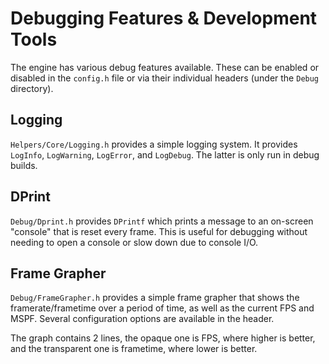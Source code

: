 # Debugging Features & Development Tools

The engine has various debug features available. These can be enabled or disabled in the `config.h` file or via their individual headers (under the `Debug` directory).

## Logging
`Helpers/Core/Logging.h` provides a simple logging system. It provides `LogInfo`, `LogWarning`, `LogError`, and `LogDebug`. The latter is only run in debug builds.

## DPrint
`Debug/Dprint.h` provides `DPrintf` which prints a message to an on-screen "console" that is reset every frame. This is useful for debugging without needing to open a console or slow down due to console I/O.

## Frame Grapher
`Debug/FrameGrapher.h` provides a simple frame grapher that shows the framerate/frametime over a period of time, as well as the current FPS and MSPF. Several configuration options are available in the header.

The graph contains 2 lines, the opaque one is FPS, where higher is better, and the transparent one is frametime, where lower is better.
